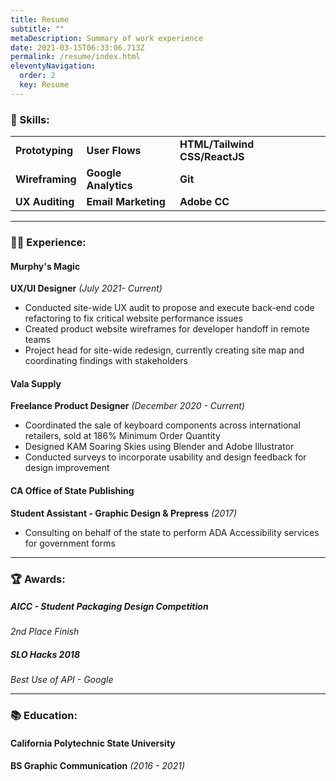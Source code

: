 ```yaml
---
title: Resume
subtitle: ""
metaDescription: Summary of work experience
date: 2021-03-15T06:33:06.713Z
permalink: /resume/index.html
eleventyNavigation:
  order: 2
  key: Resume
---
```

### 🔧 Skills:

|                 |                     |                      |
| --------------- | ------------------- | -------------------- |
| **Prototyping** | **User Flows**      | **HTML/Tailwind CSS/ReactJS** |
| **Wireframing** | **Google Analytics**   | **Git**              |
| **UX Auditing** | **Email Marketing** | **Adobe CC**         |

- - -

### 👷‍♂️ Experience:

#### Murphy's Magic

**UX/UI Designer** *(July 2021- Current)*

* Conducted site-wide UX audit to propose and execute back-end code refactoring to fix critical website performance issues
* Created product website wireframes for developer handoff in remote teams
* Project head for site-wide redesign, currently creating site map and coordinating findings with stakeholders

#### Vala Supply

**Freelance Product Designer** *(December 2020 - Current)*

* Coordinated the sale of keyboard components across international retailers, sold at 186% Minimum Order Quantity
* Designed KAM Soaring Skies using Blender and Adobe Illustrator
* Conducted surveys to incorporate usability and design feedback for design improvement

#### CA Office of State Publishing

**Student Assistant - Graphic Design & Prepress** *(2017)*

* Consulting on behalf of the state to perform ADA Accessibility services for government forms

- - -

### 🏆 Awards:

##### AICC - Student Packaging Design Competition

*2nd Place Finish*

##### SLO Hacks 2018

*Best Use of API - Google*

- - -

### 📚 Education:

#### California Polytechnic State University

**BS Graphic Communication** *(2016 - 2021)*